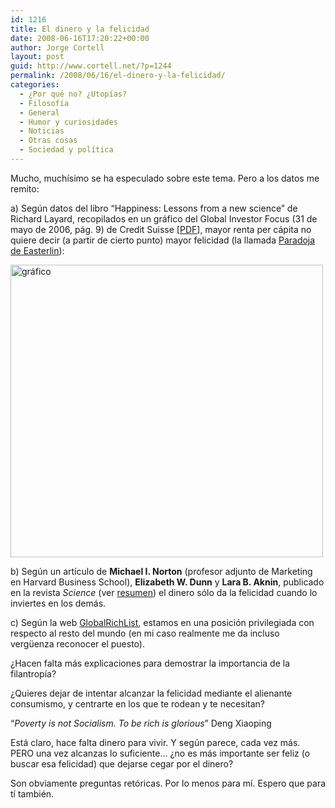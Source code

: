 ```yaml
---
id: 1216
title: El dinero y la felicidad
date: 2008-06-16T17:20:22+00:00
author: Jorge Cortell
layout: post
guid: http://www.cortell.net/?p=1244
permalink: /2008/06/16/el-dinero-y-la-felicidad/
categories:
  - ¿Por qué no? ¿Utopías?
  - Filosofí­a
  - General
  - Humor y curiosidades
  - Noticias
  - Otras cosas
  - Sociedad y polí­tica
---
```

Mucho, muchísimo se ha especulado sobre este tema. Pero a los datos me remito:

a) Según datos del libro &#8220;Happiness: Lessons from a new science&#8221; de Richard Layard, recopilados en un gráfico del Global Investor Focus (31 de mayo de 2006, pág. 9) de Credit Suisse [<a title="GIF CS PDF" href="http://www.credit-suisse.com/investors/doc/global_investor_focus.pdf" target="_blank">PDF</a>], mayor renta per cápita no quiere decir (a partir de cierto punto) mayor felicidad (la llamada <a title="http://www.forumlibertas.com/frontend/forumlibertas/noticia.php?id_noticia=8187&id_seccion=5#" href="http://www.forumlibertas.com/frontend/forumlibertas/noticia.php?id_noticia=8187&id_seccion=5#" target="_blank">Paradoja de Easterlin</a>):

<img src="http://farm4.static.flickr.com/3187/2584624988_58e4761d0e.jpg" alt="gráfico" width="500" height="468" />

b) Según un artículo de **Michael I. Norton** (profesor adjunto de Marketing en Harvard Business School), **Elizabeth W. Dunn** y **Lara B. Aknin**, publicado en la revista _Science_ (ver <a title="HBSWK" href="http://hbswk.hbs.edu/item/5944.html" target="_blank">resumen</a>) el dinero sólo da la felicidad cuando lo inviertes en los demás.

c) Según la web <a title="http://globalrichlist.com/" href="http://globalrichlist.com/" target="_blank">GlobalRichList</a>, estamos en una posición privilegiada con respecto al resto del mundo (en mi caso realmente me da incluso vergüenza reconocer el puesto).

¿Hacen falta más explicaciones para demostrar la importancia de la filantropía?

¿Quieres dejar de intentar alcanzar la felicidad mediante el alienante consumismo, y centrarte en los que te rodean y te necesitan?

&#8220;_Poverty is not Socialism. To be rich is glorious_&#8221; Deng Xiaoping

Está claro, hace falta dinero para vivir. Y según parece, cada vez más. PERO una vez alcanzas lo suficiente&#8230; ¿no es más importante ser feliz (o buscar esa felicidad) que dejarse cegar por el dinero?

Son obviamente preguntas retóricas. Por lo menos para mí. Espero que para tí también.